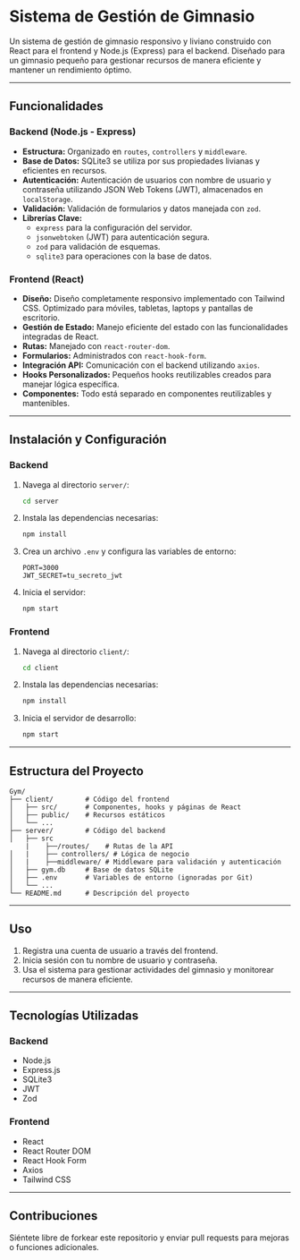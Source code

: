 # Sistema de Gestión de Gimnasio

Un sistema de gestión de gimnasio responsivo y liviano construido con React para el frontend y Node.js (Express) para el backend. Diseñado para un gimnasio pequeño para gestionar recursos de manera eficiente y mantener un rendimiento óptimo.

---

## Funcionalidades

### Backend (Node.js - Express)

- **Estructura:** Organizado en `routes`, `controllers` y `middleware`.
- **Base de Datos:** SQLite3 se utiliza por sus propiedades livianas y eficientes en recursos.
- **Autenticación:** Autenticación de usuarios con nombre de usuario y contraseña utilizando JSON Web Tokens (JWT), almacenados en `localStorage`.
- **Validación:** Validación de formularios y datos manejada con `zod`.
- **Librerías Clave:**
  - `express` para la configuración del servidor.
  - `jsonwebtoken` (JWT) para autenticación segura.
  - `zod` para validación de esquemas.
  - `sqlite3` para operaciones con la base de datos.

### Frontend (React)

- **Diseño:** Diseño completamente responsivo implementado con Tailwind CSS. Optimizado para móviles, tabletas, laptops y pantallas de escritorio.
- **Gestión de Estado:** Manejo eficiente del estado con las funcionalidades integradas de React.
- **Rutas:** Manejado con `react-router-dom`.
- **Formularios:** Administrados con `react-hook-form`.
- **Integración API:** Comunicación con el backend utilizando `axios`.
- **Hooks Personalizados:** Pequeños hooks reutilizables creados para manejar lógica específica.
- **Componentes:** Todo está separado en componentes reutilizables y mantenibles.

---

## Instalación y Configuración

### Backend

1. Navega al directorio `server/`:
   ```bash
   cd server
   ```
2. Instala las dependencias necesarias:
   ```bash
   npm install
   ```
3. Crea un archivo `.env` y configura las variables de entorno:
   ```env
   PORT=3000
   JWT_SECRET=tu_secreto_jwt
   ```
4. Inicia el servidor:
   ```bash
   npm start
   ```

### Frontend

1. Navega al directorio `client/`:
   ```bash
   cd client
   ```
2. Instala las dependencias necesarias:
   ```bash
   npm install
   ```
3. Inicia el servidor de desarrollo:
   ```bash
   npm start
   ```

---

## Estructura del Proyecto

```
Gym/
├── client/        # Código del frontend
│   ├── src/       # Componentes, hooks y páginas de React
│   ├── public/    # Recursos estáticos
│   └── ...
├── server/        # Código del backend
│   ├── src
    |    ├──/routes/    # Rutas de la API
│   |    ├── controllers/ # Lógica de negocio
│   |    ├──middleware/ # Middleware para validación y autenticación
│   ├── gym.db     # Base de datos SQLite
│   ├── .env       # Variables de entorno (ignoradas por Git)
│   └── ...
└── README.md      # Descripción del proyecto
```

---

## Uso

1. Registra una cuenta de usuario a través del frontend.
2. Inicia sesión con tu nombre de usuario y contraseña.
3. Usa el sistema para gestionar actividades del gimnasio y monitorear recursos de manera eficiente.

---

## Tecnologías Utilizadas

### Backend

- Node.js
- Express.js
- SQLite3
- JWT
- Zod

### Frontend

- React
- React Router DOM
- React Hook Form
- Axios
- Tailwind CSS

---

## Contribuciones

Siéntete libre de forkear este repositorio y enviar pull requests para mejoras o funciones adicionales.

